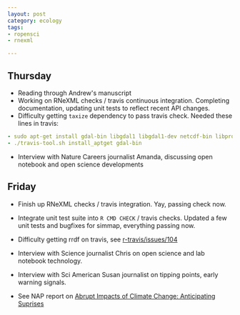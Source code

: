 ```yaml
---
layout: post
category: ecology
tags: 
- ropensci
- rnexml

---
```


Thursday
--------

- Reading through Andrew's manuscript
- Working on RNeXML checks / travis continuous integration. Completing documentation, updating unit tests to reflect recent API changes.  
- Difficulty getting `taxize` dependency to pass travis check.  Needed these lines in travis:

```yaml
- sudo apt-get install gdal-bin libgdal1 libgdal1-dev netcdf-bin libproj-dev 
- ./travis-tool.sh install_aptget gdal-bin
```

- Interview with Nature Careers journalist Amanda, discussing open notebook and open science developments


Friday
------

- Finish up RNeXML checks / travis integration. Yay, passing check now.   
- Integrate unit test suite into `R CMD CHECK` / travis checks.  Updated a few unit tests and bugfixes for simmap, everything passing now.  
- Difficulty getting rrdf on travis, see [r-travis/issues/104](https://github.com/craigcitro/r-travis/issues/104#issuecomment-37088542)

- Interview with Science journalist Chris on open science and lab notebook technology. 
- Interview with Sci American Susan journalist on tipping points, early warning signals.
- See NAP report on [Abrupt Impacts of Climate Change: Anticipating Suprises](http://www.nap.edu/catalog.php?record_id=18373)
